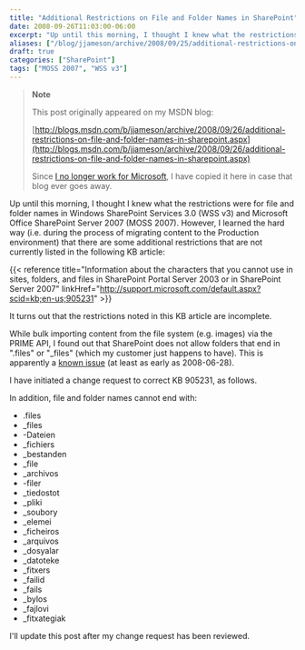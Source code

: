 ```yaml
---
title: "Additional Restrictions on File and Folder Names in SharePoint"
date: 2008-09-26T11:03:00-06:00
excerpt: "Up until this morning, I thought I knew what the restrictions were for file and folder names in Windows SharePoint Services 3.0 (WSS v3) and Microsoft Office SharePoint Server 2007 (MOSS 2007). However, I learned the hard way (i.e. during the process..."
aliases: ["/blog/jjameson/archive/2008/09/25/additional-restrictions-on-file-and-folder-names-in-sharepoint.aspx", "/blog/jjameson/archive/2008/09/26/additional-restrictions-on-file-and-folder-names-in-sharepoint.aspx"]
draft: true
categories: ["SharePoint"]
tags: ["MOSS 2007", "WSS v3"]
---
```


> **Note**
>
> This post originally appeared on my MSDN blog:
>
> [http://blogs.msdn.com/b/jjameson/archive/2008/09/26/additional-restrictions-on-file-and-folder-names-in-sharepoint.aspx](http://blogs.msdn.com/b/jjameson/archive/2008/09/26/additional-restrictions-on-file-and-folder-names-in-sharepoint.aspx)
>
> Since 			[I no longer work for Microsoft](/blog/jjameson/2011/09/02/last-day-with-microsoft), I have copied it here in case that  			blog ever goes away.

Up until this morning, I thought I knew what the restrictions were for file  	and folder names in Windows SharePoint Services 3.0 (WSS v3) and Microsoft Office  	SharePoint Server 2007 (MOSS 2007). However, I learned the hard way (i.e. during  	the process of migrating content to the Production environment) that there are  	some additional restrictions that are not currently listed in the following  	KB article:

{{< reference title="Information about the characters that you cannot use in sites, folders, and files in SharePoint Portal Server 2003 or in SharePoint Server 2007" linkHref="http://support.microsoft.com/default.aspx?scid=kb;en-us;905231" >}}

It turns out that the restrictions noted in this KB article are incomplete.

While bulk importing content from the file system (e.g. images) via the PRIME  	API, I found out that SharePoint does not allow folders that end in ".files"  	or "\_files" (which my customer just happens to have). This is apparently a 	[known issue](http://technet.microsoft.com/en-us/library/cc261812.aspx)  	(at least as early as 2008-06-28).

I have initiated a change request to correct KB 905231, as follows.

In addition, file and folder names cannot end with:

- .files
- \_files
- -Dateien
- \_fichiers
- \_bestanden
- \_file
- \_archivos
- -filer
- \_tiedostot
- \_pliki
- \_soubory
- \_elemei
- \_ficheiros
- \_arquivos
- \_dosyalar
- \_datoteke
- \_fitxers
- \_failid
- \_fails
- \_bylos
- \_fajlovi
- \_fitxategiak

I'll update this post after my change request has been reviewed.

